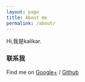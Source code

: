 ```yaml
---
layout: page
title: About me
permalink: /about/
---
```


Hi,我是kalikar.

### 联系我

Find me on [Google+][google] / [Github][github] 



[github]: https://github.com/kalikar
[google]: https://plus.google.com/+kalikarzhan

